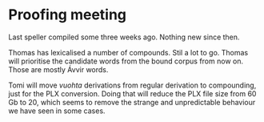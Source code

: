 # Proofing meeting

Last speller compiled some three weeks ago. Nothing new since then.

Thomas has lexicalised a number of compounds. Stil a lot to go. Thomas will prioritise the candidate words from the bound corpus from now on. Those are mostly Ávvir words.

Tomi will move *vuohta* derivations from regular derivation to compounding, just for the PLX conversion. Doing that will reduce the PLX file size from 60 Gb to 20, which seems to remove the strange and unpredictable behaviour we have seen in some cases.
